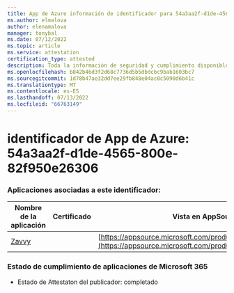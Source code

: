 ```yaml
---
title: App de Azure información de identificador para 54a3aa2f-d1de-4565-800e-82f950e26306
ms.author: elmalova
author: elenamalova
manager: tonybal
ms.date: 07/12/2022
ms.topic: article
ms.service: attestation
certification_type: attested
description: Toda la información de seguridad y cumplimiento disponible para 54a3aa2f-d1de-4565-800e-82f950e26306.
ms.openlocfilehash: b842b46d3f2d68c7736d5b5dbdcbc9bab1603bc7
ms.sourcegitcommit: 1d78b47ae32dd7ee29fb848e04ac0c5090d6b41c
ms.translationtype: MT
ms.contentlocale: es-ES
ms.lasthandoff: 07/13/2022
ms.locfileid: "66763149"
---
```

# <a name="azure-app-id-54a3aa2f-d1de-4565-800e-82f950e26306"></a>identificador de App de Azure: 54a3aa2f-d1de-4565-800e-82f950e26306


### <a name="apps-associated-with-this-id"></a>Aplicaciones asociadas a este identificador:
| **Nombre de la aplicación** | **Certificado** | **Vista en AppSource** |
|--------------|---------------|-----------------------|
| [Zavvy](../forward/WA200003965.md) |  | [https://appsource.microsoft.com/product/office/WA200003965](https://appsource.microsoft.com/product/office/WA200003965) |

### <a name="microsoft-365-app-compliance-status"></a>Estado de cumplimiento de aplicaciones de Microsoft 365
- Estado de Attestaton del publicador: completado
